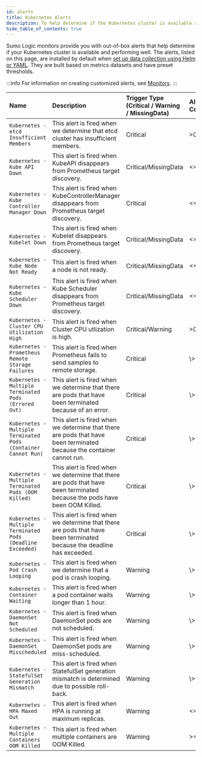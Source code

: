 ```yaml
---
id: alerts
title: Kubernetes Alerts
description: To help determine if the Kubernetes cluster is available and performing well, the Sumo Logic monitors are provided with out of box alerts.
hide_table_of_contents: true
---
```


Sumo Logic monitors provide you with out-of-box alerts that help determine if your Kubernetes cluster is available and performing well. The alerts, listed on this page, are installed by default when [set up data collection using Helm or YAML](/docs/observability/kubernetes/quickstart/#installation). They are built based on metrics datasets and have preset thresholds.

:::info
For information on creating customized alerts, see [Monitors](/docs/alerts/monitors).
:::

| Name | Description | Trigger Type (Critical / Warning / MissingData) | Alert Condition | Recovery Condition |
|:--|:--|:--|:--|:--|
| `Kubernetes - etcd Insufficient Members` | This alert is fired when we determine that etcd cluster has insufficient members. | Critical | >0 | \<=0 |
| `Kubernetes - Kube API Down` | This alert is fired when KubeAPI disappears from Prometheus target discovery. | Critical/MissingData | \<=0 | \\>0 |
| `Kubernetes - Kube Controller Manager Down` | This alert is fired when KubeControllerManager disappears from Prometheus target discovery. | Critical | \<=0 | \\>0 |
| `Kubernetes - Kubelet Down` | This alert is fired when Kubelet disappears from Prometheus target discovery. | Critical/MissingData | \<=0 | \\>0 |
| `Kubernetes - Kube Node Not Ready` | This alert is fired when a node is not ready. | Critical/MissingData | \<=0 | \\>0 |
| `Kubernetes - Kube Scheduler Down` | This alert is fired when Kube Scheduler disappears from Prometheus target discovery. | Critical/MissingData | \<=0 | \\>0 |
| `Kubernetes -Cluster CPU Utilization High` | This alert is fired when Cluster CPU utlization is high. | Critical/Warning | >0.90 | \<=0.90 |
| `Kubernetes - Prometheus Remote Storage Failures` | This alert is fired when Prometheus fails to send samples to remote storage. | Critical | \\>1 | \<=1 |
| `Kubernetes -Multiple Terminated Pods (Errored Out)` | This alert is fired when we determine that there are pods that have been terminated because of an error. | Critical | \\>5 | \<=5 |
| `Kubernetes - Multiple Terminated Pods (Container Cannot Run)` | This alert is fired when we determine that there are pods that have been terminated because the container cannot run. | Critical | \\>5 | \<=5 |
| `Kubernetes - Multiple Terminated Pods (OOM Killed)` | This alert is fired when we determine that there are pods that have been terminated because the pods have been OOM Killed. | Critical | \\>5 | \<=5 |
| `Kubernetes - Multiple Terminated Pods (Deadline Exceeded)` | This alert is fired when we determine that there are pods that have been terminated because the deadline has exceeded. | Critical | \\>5 | \<=5 |
| `Kubernetes - Pod Crash Looping` | This alert is fired when we determine that a pod is crash looping. | Warning | \\>0 | \<=0 |
| `Kubernetes - Container Waiting` | This alert is fired when a pod container waits longer than 1 hour. | Warning | \\>0 | \<=0 |
| `Kubernetes - DaemonSet Not Scheduled` | This alert is fired when DaemonSet pods are not scheduled. | Warning | \\>0 | \<=0 |
| `Kubernetes - DaemonSet Misscheduled` | This alert is fired when DaemonSet pods are miss-scheduled. | Warning | \\>0 | \<=0 |
| `Kubernetes - StatefulSet Generation Mismatch` | This alert is fired when StatefulSet generation mismatch is determined due to possible roll-back. | Warning | \\>0 | \<=0 |
| `Kubernetes - HPA Maxed Out` | This alert is fired when HPA is running at maximum replicas. | Warning | \<=0 | \\>0 |
| `Kubernetes - Multiple Containers OOM Killed` | This alert is fired when multiple containers are OOM Killed. | Warning | >=5 | \<5 |
